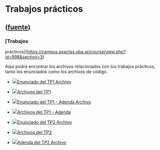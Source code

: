 # Trabajos prácticos
([fuente](https://campus.exactas.uba.ar/course/view.php?id=998&section=3))
---
### [Trabajos
prácticos](https://campus.exactas.uba.ar/course/view.php?id=998&section=3)

Aquí podrá encontrar los archivos relacionados con los trabajos prácitcos,
tanto los enunciados como los archivos de código.

  - [![ ](https://campus.exactas.uba.ar/theme/image.php/aardvark/core/1524752928/f/pdf-24)Enunciado del TP1 Archivo](https://campus.exactas.uba.ar/mod/resource/view.php?id=60330)

  - [![ ](https://campus.exactas.uba.ar/theme/image.php/aardvark/core/1524752928/f/archive-24)Archivos del TP1](https://campus.exactas.uba.ar/mod/resource/view.php?id=60354)

  - [![ ](https://campus.exactas.uba.ar/theme/image.php/aardvark/core/1524752928/f/pdf-24)Enunciado del TP1 - Adenda Archivo](https://campus.exactas.uba.ar/mod/resource/view.php?id=60359)

  - [![ ](https://campus.exactas.uba.ar/theme/image.php/aardvark/core/1524752928/f/archive-24)Archivos del TP1 - Adenda](https://campus.exactas.uba.ar/mod/resource/view.php?id=60431)

  - [![ ](https://campus.exactas.uba.ar/theme/image.php/aardvark/core/1524752928/f/pdf-24)Enunciado del TP2 Archivo](https://campus.exactas.uba.ar/mod/resource/view.php?id=60982)

  - [![ ](https://campus.exactas.uba.ar/theme/image.php/aardvark/core/1524752928/f/archive-24)Archivos del TP2](https://campus.exactas.uba.ar/mod/resource/view.php?id=60984)

  - [![ ](https://campus.exactas.uba.ar/theme/image.php/aardvark/core/1524752928/f/archive-24)Adenda del TP2 Archivo](https://campus.exactas.uba.ar/mod/resource/view.php?id=61215)

